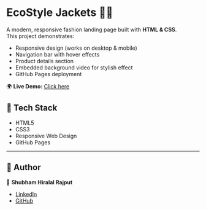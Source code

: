 # EcoStyle Jackets 👕✨

A modern, responsive fashion landing page built with **HTML & CSS**.  
This project demonstrates:
- Responsive design (works on desktop & mobile)
- Navigation bar with hover effects
- Product details section
- Embedded background video for stylish effect
- GitHub Pages deployment

🌍 **Live Demo:** [Click here](https://shu326.github.io/EcoStyle-Jackets//)

## 🚀 Tech Stack
- HTML5
- CSS3
- Responsive Web Design
- GitHub Pages

---

## 📌 Author
👤 **Shubham Hiralal Rajput**  
- [LinkedIn](https://www.linkedin.com/in/shubham-hiralal-rajput/)  
- [GitHub](https://github.com/Shu326)  
